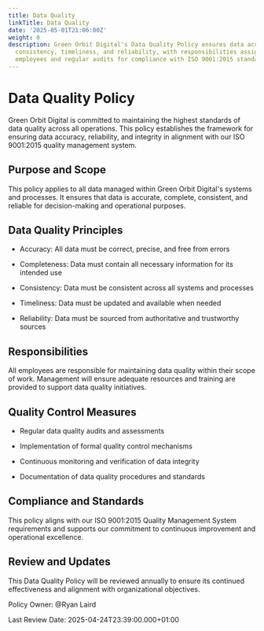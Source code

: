 ```yaml
---
title: Data Quality
linkTitle: Data Quality
date: '2025-05-01T21:06:00Z'
weight: 0
description: Green Orbit Digital's Data Quality Policy ensures data accuracy, completeness,
  consistency, timeliness, and reliability, with responsibilities assigned to all
  employees and regular audits for compliance with ISO 9001:2015 standards.
---
```



# Data Quality Policy

Green Orbit Digital is committed to maintaining the highest standards of data quality across all operations. This policy establishes the framework for ensuring data accuracy, reliability, and integrity in alignment with our ISO 9001:2015 quality management system.

## Purpose and Scope

This policy applies to all data managed within Green Orbit Digital's systems and processes. It ensures that data is accurate, complete, consistent, and reliable for decision-making and operational purposes.

## Data Quality Principles

- Accuracy: All data must be correct, precise, and free from errors

- Completeness: Data must contain all necessary information for its intended use

- Consistency: Data must be consistent across all systems and processes

- Timeliness: Data must be updated and available when needed

- Reliability: Data must be sourced from authoritative and trustworthy sources

## Responsibilities

All employees are responsible for maintaining data quality within their scope of work. Management will ensure adequate resources and training are provided to support data quality initiatives.

## Quality Control Measures

- Regular data quality audits and assessments

- Implementation of formal quality control mechanisms

- Continuous monitoring and verification of data integrity

- Documentation of data quality procedures and standards

## Compliance and Standards

This policy aligns with our ISO 9001:2015 Quality Management System requirements and supports our commitment to continuous improvement and operational excellence.

## Review and Updates

This Data Quality Policy will be reviewed annually to ensure its continued effectiveness and alignment with organizational objectives.

Policy Owner: @Ryan Laird

Last Review Date: 2025-04-24T23:39:00.000+01:00